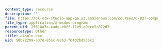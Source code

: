 ```yaml
---
content_type: resource
description: ''
file: https://ol-ocw-studio-app-qa.s3.amazonaws.com/courses/6-837-computer-graphics-fall-2012/50b72299a37d85ac98b3f64d2bd536c1_a4soln.exe
file_type: application/x-msdos-program
parent_uid: 2f610a3a-4ade-e0ff-11e9-c0ece5c872d3
resourcetype: Other
title: a4soln.exe
uid: 50b72299-a37d-85ac-98b3-f64d2bd536c1
---
```

